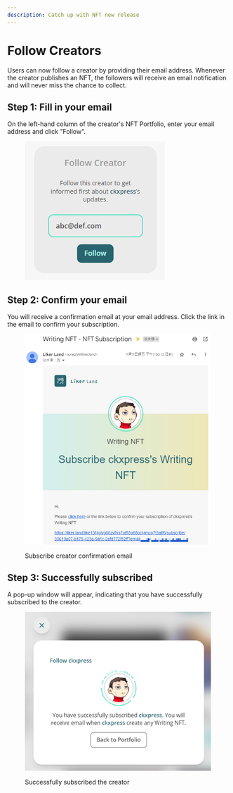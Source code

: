 ```yaml
---
description: Catch up with NFT new release
---
```


# Follow Creators

Users can now follow a creator by providing their email address. Whenever the creator publishes an NFT, the followers will receive an email notification and will never miss the chance to collect.

## Step 1: Fill in your email

On the left-hand column of the creator's NFT Portfolio, enter your email address and click "Follow".

<figure><img src="../../.gitbook/assets/subscribe creator 1-en.png" alt=""><figcaption></figcaption></figure>

## Step 2: Confirm your email

You will receive a confirmation email at your email address. Click the link in the email to confirm your subscription.

<figure><img src="../../.gitbook/assets/subscribe creator 2.png" alt=""><figcaption><p>Subscribe creator confirmation email</p></figcaption></figure>

## Step 3: Successfully subscribed

A pop-up window will appear, indicating that you have successfully subscribed to the creator.

<figure><img src="../../.gitbook/assets/subscribe creator 3.png" alt=""><figcaption><p>Successfully subscribed the creator</p></figcaption></figure>
